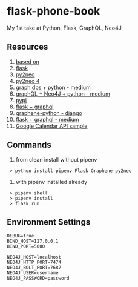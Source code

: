 # flask-phone-book

My 1st take at Python, Flask, GraphQL, Neo4J

## Resources
1. [based on](https://github.com/elementsinteractive/flask-graphql-neo4j/tree/master/app)
1. [flask](http://flask.pocoo.org/)
1. [py2neo](https://py2neo.org/v4/index.html)
  1. [py2neo 4](https://medium.com/neo4j/py2neo-v4-2bedc8afef2)
  1. [graph dbs + python - medium](https://medium.com/labcodes/graph-databases-talking-about-your-data-relationships-with-python-b438c689dc89)
  1. [graphQL + Neo4J + python - medium](https://medium.com/elements/diving-into-graphql-and-neo4j-with-python-244ec39ddd94)
  1. [pypi](https://pypi.org/project/py2neo/)
1. [flask + graphql](https://bcb.github.io/python/graphql-flask)
  1. [graphene-python - django](https://docs.graphene-python.org/projects/django/en/latest/)
  1. [flask + graphql - medium](https://medium.com/@marvinkome/creating-a-graphql-server-with-flask-ae767c7e2525)
1. [Google Calendar API sample](https://bitbucket.org/kingmray/django-google-calendar/src/3856538e28822c5ffaba39a3258a9e833ffe413a/calendar_api/calendar_api.py?at=master&fileviewer=file-view-default)


## Commands

1. from clean install without pipenv

```shell
 > python install pipenv Flask Graphene py2neo
```

1. with pipenv installed already

```shell
 > pipenv shell
 > pipenv install
 > flask run
```

## Environment Settings
```env
DEBUG=true
BIND_HOST=127.0.0.1
BIND_PORT=5000

NEO4J_HOST=localhost
NEO4J_HTTP_PORT=7474
NEO4J_BOLT_PORT=7687
NEO4J_USER=username
NEO4J_PASSWORD=password
```
